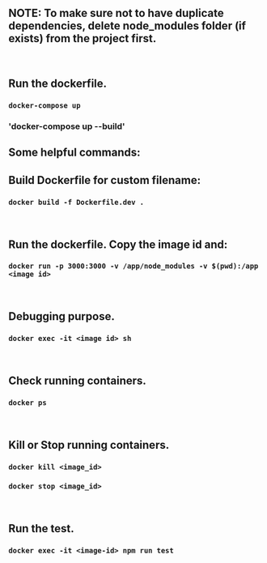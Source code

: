 ## NOTE: To make sure not to have duplicate dependencies, delete node_modules folder (if exists) from the project first.
<br />

## Run the dockerfile.
### `docker-compose up`
### 'docker-compose up --build'

## Some helpful commands:

## Build Dockerfile for custom filename:
### `docker build -f Dockerfile.dev .`
<br />

## Run the dockerfile. Copy the image id and:
### `docker run -p 3000:3000 -v /app/node_modules -v $(pwd):/app <image id>`
<br />

## Debugging purpose.
### `docker exec -it <image id> sh`
<br />

## Check running containers.
### `docker ps`
<br />

## Kill or Stop running containers.
### `docker kill <image_id>`
### `docker stop <image_id>`
<br />

## Run the test.
### `docker exec -it <image-id> npm run test`
<br />

